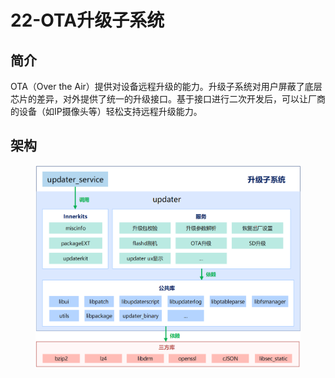 # 22-OTA升级子系统

## 简介

OTA（Over the Air）提供对设备远程升级的能力。升级子系统对用户屏蔽了底层芯片的差异，对外提供了统一的升级接口。基于接口进行二次开发后，可以让厂商的设备（如IP摄像头等）轻松支持远程升级能力。

## 架构

<figure><img src=".gitbook/assets/image (64).png" alt=""><figcaption></figcaption></figure>

